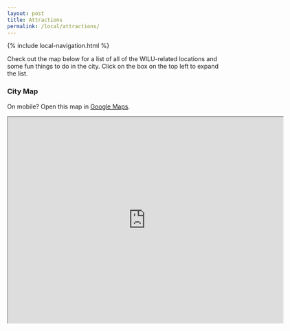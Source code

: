 ```yaml
---
layout: post
title: Attractions
permalink: /local/attractions/
---
```


{% include local-navigation.html %}

Check out the map below for a list of all of the WILU-related locations and some fun things to do in the city. Click on the box on the top left to expand the list.
     
### City Map

On mobile? Open this map in [Google Maps](https://drive.google.com/open?id=1GIV5whbjNb0vrHVjRDQC73DL6DYACL7V&usp=sharing).

<iframe src="https://www.google.com/maps/d/embed?mid=1GIV5whbjNb0vrHVjRDQC73DL6DYACL7V" width="640" height="480"></iframe>